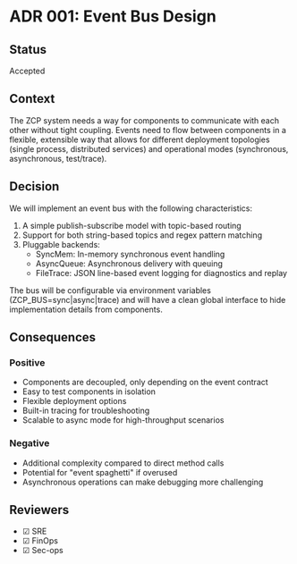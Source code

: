 # ADR 001: Event Bus Design

## Status

Accepted

## Context

The ZCP system needs a way for components to communicate with each other without tight coupling. Events need to flow between components in a flexible, extensible way that allows for different deployment topologies (single process, distributed services) and operational modes (synchronous, asynchronous, test/trace).

## Decision

We will implement an event bus with the following characteristics:

1. A simple publish-subscribe model with topic-based routing
2. Support for both string-based topics and regex pattern matching
3. Pluggable backends:
   - SyncMem: In-memory synchronous event handling
   - AsyncQueue: Asynchronous delivery with queuing
   - FileTrace: JSON line-based event logging for diagnostics and replay

The bus will be configurable via environment variables (ZCP_BUS=sync|async|trace) and will have a clean global interface to hide implementation details from components.

## Consequences

### Positive

- Components are decoupled, only depending on the event contract
- Easy to test components in isolation
- Flexible deployment options
- Built-in tracing for troubleshooting
- Scalable to async mode for high-throughput scenarios

### Negative

- Additional complexity compared to direct method calls
- Potential for "event spaghetti" if overused
- Asynchronous operations can make debugging more challenging

## Reviewers

- ☑ SRE
- ☑ FinOps
- ☑ Sec-ops
